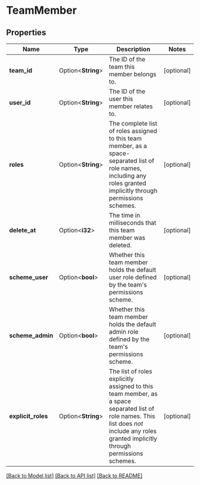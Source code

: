 # TeamMember

## Properties

Name | Type | Description | Notes
------------ | ------------- | ------------- | -------------
**team_id** | Option<**String**> | The ID of the team this member belongs to. | [optional]
**user_id** | Option<**String**> | The ID of the user this member relates to. | [optional]
**roles** | Option<**String**> | The complete list of roles assigned to this team member, as a space-separated list of role names, including any roles granted implicitly through permissions schemes. | [optional]
**delete_at** | Option<**i32**> | The time in milliseconds that this team member was deleted. | [optional]
**scheme_user** | Option<**bool**> | Whether this team member holds the default user role defined by the team's permissions scheme. | [optional]
**scheme_admin** | Option<**bool**> | Whether this team member holds the default admin role defined by the team's permissions scheme. | [optional]
**explicit_roles** | Option<**String**> | The list of roles explicitly assigned to this team member, as a space separated list of role names. This list does *not* include any roles granted implicitly through permissions schemes. | [optional]

[[Back to Model list]](../README.md#documentation-for-models) [[Back to API list]](../README.md#documentation-for-api-endpoints) [[Back to README]](../README.md)


